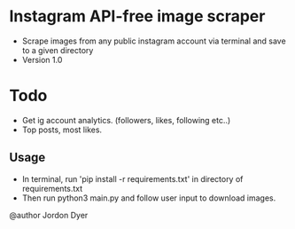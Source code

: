 # Instagram API-free image scraper

  * Scrape images from any public instagram account via terminal and save to a given directory
  * Version 1.0


# Todo

  * Get ig account analytics. (followers, likes, following etc..)
  * Top posts, most likes.


## Usage
  * In terminal, run 'pip install -r requirements.txt' in directory of requirements.txt
  * Then run python3 main.py and follow user input to download images.



@author Jordon Dyer
